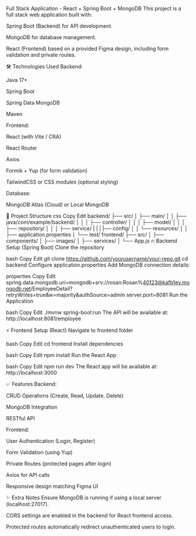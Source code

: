 Full Stack Application - React + Spring Boot + MongoDB
This project is a full stack web application built with:

Spring Boot (Backend) for API development.

MongoDB for database management.

React (Frontend) based on a provided Figma design, including form validation and private routes.

🛠️ Technologies Used
Backend:

Java 17+

Spring Boot

Spring Data MongoDB

Maven

Frontend:

React (with Vite / CRA)

React Router

Axios

Formik + Yup (for form validation)

TailwindCSS or CSS modules (optional styling)

Database:

MongoDB Atlas (Cloud) or Local MongoDB

📂 Project Structure
css
Copy
Edit
backend/
 ├── src/
 │    ├── main/
 │    │    ├── java/com/example/backend/
 │    │    │    ├── controller/
 │    │    │    ├── model/
 │    │    │    ├── repository/
 │    │    │    ├── service/
 |    |    |    |── config/
 │    │    └── resources/
 │    │         ├── application.properties
 │    └── test/
frontend/
 ├── src/
 │    ├── components/
 │    ├── images/
 │    ├── services/
 │    └── App.js
🔥 Backend Setup (Spring Boot)
Clone the repository

bash
Copy
Edit
git clone https://github.com/yourusername/your-repo.git
cd backend
Configure application.properties
Add MongoDB connection details:

properties
Copy
Edit
spring.data.mongodb.uri=mongodb+srv://rosan:Rosan%40123@kafb1ev.mongodb.net/EmployeeDetail?retryWrites=true&w=majority&authSource=admin
server.port=8081
Run the Application

bash
Copy
Edit
./mvnw spring-boot:run
The API will be available at: http://localhost:8081/employee

⚡ Frontend Setup (React)
Navigate to frontend folder

bash
Copy
Edit
cd frontend
Install dependencies

bash
Copy
Edit
npm install
Run the React App

bash
Copy
Edit
npm run dev
The React app will be available at: http://localhost:3000

✅ Features
Backend:

CRUD Operations (Create, Read, Update, Delete)

MongoDB Integration

RESTful API

Frontend:

User Authentication (Login, Register)

Form Validation (using Yup)

Private Routes (protected pages after login)

Axios for API calls

Responsive design matching Figma UI

✨ Extra Notes
Ensure MongoDB is running if using a local server (localhost:27017).

CORS settings are enabled in the backend for React frontend access.

Protected routes automatically redirect unauthenticated users to login.
